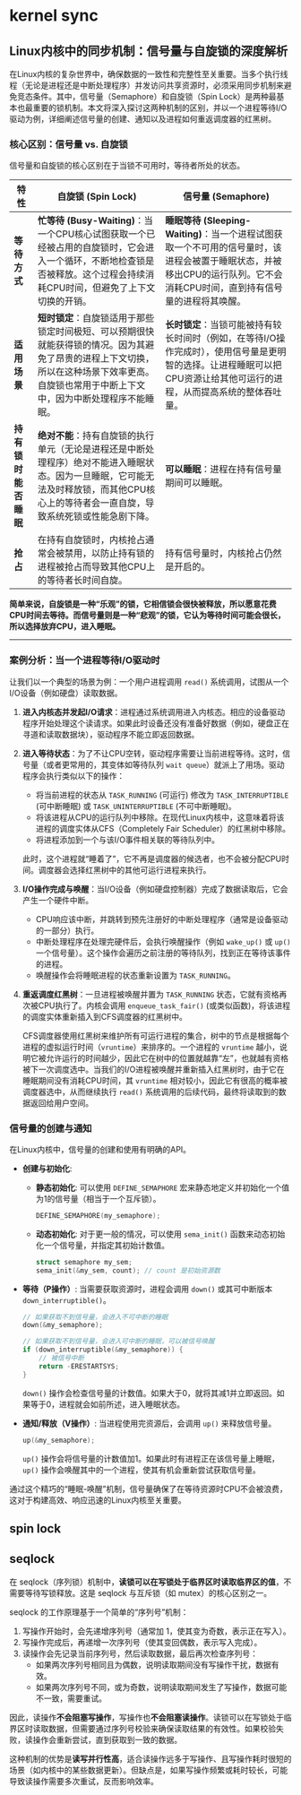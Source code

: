 # kernel sync

## Linux内核中的同步机制：信号量与自旋锁的深度解析

在Linux内核的复杂世界中，确保数据的一致性和完整性至关重要。当多个执行线程（无论是进程还是中断处理程序）并发访问共享资源时，必须采用同步机制来避免竞态条件。其中，信号量（Semaphore）和自旋锁（Spin Lock）是两种最基本也最重要的锁机制。本文将深入探讨这两种机制的区别，并以一个进程等待I/O驱动为例，详细阐述信号量的创建、通知以及进程如何重返调度器的红黑树。

### 核心区别：信号量 vs. 自旋锁

信号量和自旋锁的核心区别在于当锁不可用时，等待者所处的状态。

| 特性 | 自旋锁 (Spin Lock) | 信号量 (Semaphore) |
|---|---|---|
| **等待方式** | **忙等待 (Busy-Waiting)**：当一个CPU核心试图获取一个已经被占用的自旋锁时，它会进入一个循环，不断地检查锁是否被释放。这个过程会持续消耗CPU时间，但避免了上下文切换的开销。 | **睡眠等待 (Sleeping-Waiting)**：当一个进程试图获取一个不可用的信号量时，该进程会被置于睡眠状态，并被移出CPU的运行队列。它不会消耗CPU时间，直到持有信号量的进程将其唤醒。 |
| **适用场景** | **短时锁定**：自旋锁适用于那些锁定时间极短、可以预期很快就能获得锁的情况。因为其避免了昂贵的进程上下文切换，所以在这种场景下效率更高。自旋锁也常用于中断上下文中，因为中断处理程序不能睡眠。 | **长时锁定**：当锁可能被持有较长时间时（例如，在等待I/O操作完成时），使用信号量是更明智的选择。让进程睡眠可以把CPU资源让给其他可运行的进程，从而提高系统的整体吞吐量。 |
| **持有锁时能否睡眠** | **绝对不能**：持有自旋锁的执行单元（无论是进程还是中断处理程序）绝对不能进入睡眠状态。因为一旦睡眠，它可能无法及时释放锁，而其他CPU核心上的等待者会一直自旋，导致系统死锁或性能急剧下降。 | **可以睡眠**：进程在持有信号量期间可以睡眠。 |
| **抢占** | 在持有自旋锁时，内核抢占通常会被禁用，以防止持有锁的进程被抢占而导致其他CPU上的等待者长时间自旋。 | 持有信号量时，内核抢占仍然是开启的。 |

**简单来说，自旋锁是一种“乐观”的锁，它相信锁会很快被释放，所以愿意花费CPU时间去等待。而信号量则是一种“悲观”的锁，它认为等待时间可能会很长，所以选择放弃CPU，进入睡眠。**

-----

### 案例分析：当一个进程等待I/O驱动时

让我们以一个典型的场景为例：一个用户进程调用 `read()` 系统调用，试图从一个I/O设备（例如硬盘）读取数据。

1.  **进入内核态并发起I/O请求**：进程通过系统调用进入内核态。相应的设备驱动程序开始处理这个读请求。如果此时设备还没有准备好数据（例如，硬盘正在寻道和读取数据块），驱动程序不能立即返回数据。

2.  **进入等待状态**：为了不让CPU空转，驱动程序需要让当前进程等待。这时，信号量（或者更常用的，其变体如等待队列 `wait queue`）就派上了用场。驱动程序会执行类似以下的操作：

      * 将当前进程的状态从 `TASK_RUNNING` (可运行) 修改为 `TASK_INTERRUPTIBLE` (可中断睡眠) 或 `TASK_UNINTERRUPTIBLE` (不可中断睡眠)。
      * 将该进程从CPU的运行队列中移除。在现代Linux内核中，这意味着将该进程的调度实体从CFS（Completely Fair Scheduler）的红黑树中移除。
      * 将进程添加到一个与该I/O事件相关联的等待队列中。

    此时，这个进程就“睡着了”，它不再是调度器的候选者，也不会被分配CPU时间。调度器会选择红黑树中的其他可运行进程来执行。

3.  **I/O操作完成与唤醒**：当I/O设备（例如硬盘控制器）完成了数据读取后，它会产生一个硬件中断。

      * CPU响应该中断，并跳转到预先注册好的中断处理程序（通常是设备驱动的一部分）执行。
      * 中断处理程序在处理完硬件后，会执行唤醒操作（例如 `wake_up()` 或 `up()` 一个信号量）。这个操作会遍历之前注册的等待队列，找到正在等待该事件的进程。
      * 唤醒操作会将睡眠进程的状态重新设置为 `TASK_RUNNING`。

4.  **重返调度红黑树**：一旦进程被唤醒并置为 `TASK_RUNNING` 状态，它就有资格再次被CPU执行了。内核会调用 `enqueue_task_fair()` (或类似函数)，将该进程的调度实体重新插入到CFS调度器的红黑树中。

    CFS调度器使用红黑树来维护所有可运行进程的集合，树中的节点是根据每个进程的虚拟运行时间（`vruntime`）来排序的。一个进程的 `vruntime` 越小，说明它被允许运行的时间越少，因此它在树中的位置就越靠“左”，也就越有资格被下一次调度选中。当我们的I/O进程被唤醒并重新插入红黑树时，由于它在睡眠期间没有消耗CPU时间，其 `vruntime` 相对较小，因此它有很高的概率被调度器选中，从而继续执行 `read()` 系统调用的后续代码，最终将读取到的数据返回给用户空间。

### 信号量的创建与通知

在Linux内核中，信号量的创建和使用有明确的API。

  * **创建与初始化**:

      * **静态初始化**: 可以使用 `DEFINE_SEMAPHORE` 宏来静态地定义并初始化一个值为1的信号量（相当于一个互斥锁）。
        ```c
        DEFINE_SEMAPHORE(my_semaphore);
        ```
      * **动态初始化**: 对于更一般的情况，可以使用 `sema_init()` 函数来动态初始化一个信号量，并指定其初始计数值。
        ```c
        struct semaphore my_sem;
        sema_init(&my_sem, count); // count 是初始资源数
        ```

  * **等待（P操作）**: 当需要获取资源时，进程会调用 `down()` 或其可中断版本 `down_interruptible()`。

    ```c
    // 如果获取不到信号量，会进入不可中断的睡眠
    down(&my_semaphore);

    // 如果获取不到信号量，会进入可中断的睡眠，可以被信号唤醒
    if (down_interruptible(&my_semaphore)) {
        // 被信号中断
        return -ERESTARTSYS;
    }
    ```

    `down()` 操作会检查信号量的计数值。如果大于0，就将其减1并立即返回。如果等于0，进程就会如前所述，进入睡眠状态。

  * **通知/释放（V操作）**: 当进程使用完资源后，会调用 `up()` 来释放信号量。

    ```c
    up(&my_semaphore);
    ```

    `up()` 操作会将信号量的计数值加1。如果此时有进程正在该信号量上睡眠，`up()` 操作会唤醒其中的一个进程，使其有机会重新尝试获取信号量。

通过这个精巧的“睡眠-唤醒”机制，信号量确保了在等待资源时CPU不会被浪费，这对于构建高效、响应迅速的Linux内核至关重要。

## spin lock 


## seqlock
在 seqlock（序列锁）机制中，**读锁可以在写锁处于临界区时读取临界区的值**，不需要等待写锁释放。这是 seqlock 与互斥锁（如 mutex）的核心区别之一。

seqlock 的工作原理基于一个简单的“序列号”机制：
1. 写操作开始时，会先递增序列号（通常加 1，使其变为奇数，表示正在写入）。
2. 写操作完成后，再递增一次序列号（使其变回偶数，表示写入完成）。
3. 读操作会先记录当前序列号，然后读取数据，最后再次检查序列号：
   - 如果两次序列号相同且为偶数，说明读取期间没有写操作干扰，数据有效。
   - 如果两次序列号不同，或为奇数，说明读取期间发生了写操作，数据可能不一致，需要重试。

因此，读操作**不会阻塞写操作**，写操作也**不会阻塞读操作**。读锁可以在写锁处于临界区时读取数据，但需要通过序列号校验来确保读取结果的有效性。如果校验失败，读操作会重新尝试，直到获取到一致的数据。

这种机制的优势是**读写并行性高**，适合读操作远多于写操作、且写操作耗时很短的场景（如内核中的某些数据更新）。但缺点是，如果写操作频繁或耗时较长，可能导致读操作需要多次重试，反而影响效率。
